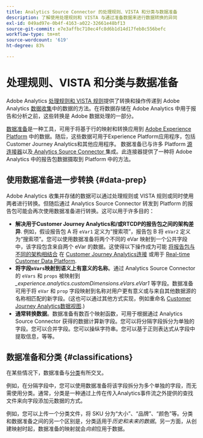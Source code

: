 ```yaml
---
title: Analytics Source Connector 的处理规则、VISTA 和分类与数据准备
description: 了解使用处理规则和 VISTA 与通过准备数据来进行数据转换的异同
exl-id: 049ad97e-0b4f-4163-a022-32661e48bf13
source-git-commit: e7e3affbc710ec4fc8d6b1d14d17feb8c556befc
workflow-type: tm+mt
source-wordcount: '619'
ht-degree: 83%

---
```


# 处理规则、VISTA 和分类与数据准备

Adobe Analytics [处理规则和 VISTA 规则](https://experienceleague.adobe.com/docs/analytics/admin/admin-tools/processing-rules/processing-rules-configuration/processing-rule-order.html?lang=zh-Hans)提供了转换和操作传递到 Adobe Analytics [数据收集](https://experienceleague.adobe.com/docs/analytics/analyze/reports-analytics/reporting-interface/overview-data-collection.html?lang=zh-Hans)中的数据的方法。在将数据存储在 Adobe Analytics 中用于报告和分析之前，这些转换是 Adobe 数据处理的一部分。

[数据准备](https://experienceleague.adobe.com/docs/experience-platform/data-prep/home.html?lang=zh-Hans)是一种工具，可用于将基于行的映射和转换应用到 [Adobe Experience Platform](https://experienceleague.adobe.com/docs/experience-platform.html?lang=zh-Hans) 中的数据。随后，这些数据可用于Experience Platform应用程序，包括Customer Journey Analytics和其他应用程序。 数据准备已与许多 Platform [源连接器](https://experienceleague.adobe.com/docs/experience-platform/sources/home.html?lang=zh-Hans)以及[ Analytics Source Connector ](https://experienceleague.adobe.com/docs/experience-platform/sources/ui-tutorials/create/adobe-applications/analytics.html?lang=zh-Hans)集成。此连接器提供了一种将 Adobe Analytics 中的报告包数据摄取到 Platform 中的方法。

## 使用数据准备进一步转换 {#data-prep}

Adobe Analytics 收集并存储的数据可以通过处理规则或 VISTA 规则或同时使用两者进行转换。但随后通过 Analytics Source Connector 转发到 Platform 的报告包可能会再次使用数据准备进行转换。这可以用于许多目的：

* **解决用于Customer Journey Analytics和/或RTCDP的报告包之间的架构差异**. 例如，假设报告包 A 将 `eVar1` 定义为“搜索项”，报告包 B 将 `eVar2` 定义为“搜索项”。您可以使用数据准备将两个不同的 eVar 映射到一个公共字段中，该字段包含来自两个 eVar 的数据。这使得以下操作成为可能 [将报告包与不同的架构相结合](https://experienceleague.adobe.com/docs/analytics-platform/using/cja-usecases/combine-report-suites.html?lang=zh-Hans) 在 [Customer Journey Analytics连接](/help/connections/overview.md) 或用于 [Real-time Customer Data Platform](https://experienceleague.adobe.com/docs/platform-learn/tutorials/application-services/rtcdp/understanding-the-real-time-customer-data-platform.html?lang=zh-Hans).
* **将字段`eVars`映射到语义上有意义的名称**。通过 Analytics Source Connector 的 `eVars` 和 `props` 被映射到 _\_experience.analytics.customDimensions.eVars.eVar1_ 等字段。数据准备可用于将 `eVar` 和 `prop` 字段映射到名称对用户更有意义或与来自其他数据源的名称相匹配的新字段。(这也可以通过其他方式实现，例如重命名 [Customer Journey Analytics数据视图](/help/data-views/create-dataview.md).)
* **通常转换数据**。数据准备有数百个映射函数，可用于根据通过 Analytics Source Connector 获得的数据计算新字段。您可以将分隔字段拆分为单独的字段。您可以合并字段。您可以操纵字符串。您可以基于正则表达式从字段中提取信息，等等。

## 数据准备和分类 {#classifications}

在某些情况下，数据准备与[分类](https://experienceleague.adobe.com/docs/analytics/components/classifications/c-classifications.html?lang=zh-Hans)有所交叉。

例如，在分隔字段中，您可以使用数据准备将该字段拆分为多个单独的字段，而无需使用分类。通常，分类是一种通过上传在传入Analytics事件流之外提供的查找文件来向字段添加元数据的方式。

例如，您可以上传一个分类文件，将 SKU 分为“大小”、“品牌”、“颜色”等。分类和数据准备之间的另一个区别是，分类适用于&#x200B;_历史和未来的数据_。另一方面，从创建映射时起，数据准备的映射就会&#x200B;_向前_&#x200B;应用于数据。
